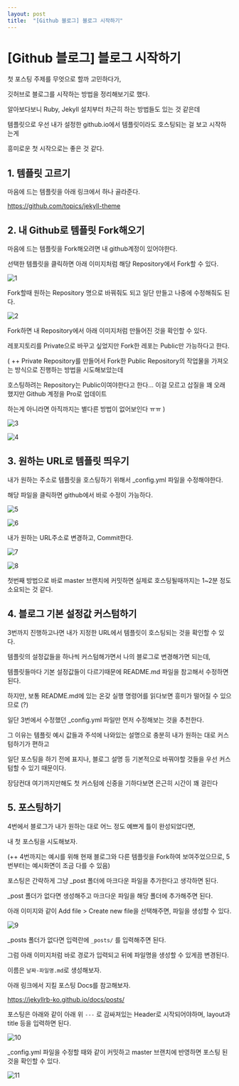 ```yaml
---
layout: post
title:  "[Github 블로그] 블로그 시작하기"
---
```


# [Github 블로그] 블로그 시작하기 



첫 포스팅 주제를 무엇으로 할까 고민하다가, 

깃허브로 블로그를 시작하는 방법을 정리해보기로 했다. 

알아보다보니 Ruby, Jekyll 설치부터 차근히 하는 방법들도 있는 것 같은데 

템플릿으로 우선 내가 설정한 github.io에서 템플릿이라도 호스팅되는 걸 보고 시작하는게 

흥미로운 첫 시작으로는 좋은 것 같다. 



## 1. 템플릿 고르기

마음에 드는 템플릿을 아래 링크에서 하나 골라준다. 

https://github.com/topics/jekyll-theme



## 2. 내 Github로 템플릿 Fork해오기 

마음에 드는 템플릿을 Fork해오려면 내 github계정이 있어야한다. 

선택한 템플릿을 클릭하면 아래 이미지처럼 해당 Repository에서 Fork할 수 있다.  

![1](/img/in-post/post-how-to-start-github-blog/1.png)



Fork할때 원하는 Repository 명으로 바꿔줘도 되고 일단 만들고 나중에 수정해줘도 된다. 

![2](/img/in-post/post-how-to-start-github-blog/2.png)



Fork하면 내 Repository에서 아래 이미지처럼 만들어진 것을 확인할 수 있다. 

레포지토리를 Private으로 바꾸고 싶었지만 Fork한 레포는 Public만 가능하다고 한다. 



( ++ Private Repository를 만들어서 Fork한 Public Repository의 작업물을 가져오는 방식으로 진행하는 방법을 시도해보았는데

호스팅하려는 Repository는 Public이여야한다고 한다... 이걸 모르고 삽질을 꽤 오래 했지만 Github 계정을 Pro로 업데이트 

하는게 아니라면 아직까지는 별다른 방법이 없어보인다 ㅠㅠ )

![3](/img/in-post/post-how-to-start-github-blog/3.png)

![4](/img/in-post/post-how-to-start-github-blog/4.png)



## 3. 원하는 URL로 템플릿 띄우기 

내가 원하는 주소로 템플릿을 호스팅하기 위해서 _config.yml 파일을 수정해야한다. 

해당 파일을 클릭하면 github에서 바로 수정이 가능하다.

![5](/img/in-post/post-how-to-start-github-blog/5.png)

![6](/img/in-post/post-how-to-start-github-blog/6.png)



내가 원하는 URL주소로 변경하고, Commit한다. 

![7](/img/in-post/post-how-to-start-github-blog/7.png)

![8](/img/in-post/post-how-to-start-github-blog/8.png)



첫번째 방법으로 바로 master 브랜치에 커밋하면 실제로 호스팅될때까지는 1~2분 정도 소요되는 것 같다. 



## 4. 블로그 기본 설정값 커스텀하기

3번까지 진행하고나면 내가 지정한 URL에서 템플릿이 호스팅되는 것을 확인할 수 있다. 

템플릿의 설정값들을 하나씩 커스텀해가면서 나의 블로그로 변경해가면 되는데,

템플릿들마다 기본 설정값들이 다르기때문에 README.md 파일을 참고해서 수정하면 된다. 



하지만, 보통 README.md에 있는 온갖 실행 명령어를 읽다보면 흥미가 떨어질 수 있으므로 (?)

일단 3번에서 수정했던 _config.yml 파일만 먼저 수정해보는 것을 추천한다. 



그 이유는 템플릿 예시 값들과 주석에 나와있는 설명으로 충분히 내가 원하는 대로 커스텀하기가 편하고

일단 포스팅을 하기 전에 표지나, 블로그 설명 등 기본적으로 바꿔야할 것들을 우선 커스텀할 수 있기 때문이다. 

장담컨대 여기까지만해도 첫 커스텀에 신중을 기하다보면 은근히 시간이 꽤 걸린다 



## 5. 포스팅하기

4번에서 블로그가 내가 원하는 대로 어느 정도 예쁘게 틀이 완성되었다면, 

내 첫 포스팅을 시도해보자. 

(++ 4번까지는 예시를 위해 현재 블로그와 다른 템플릿을 Fork하여 보여주었으므로, 5번부터는 예시화면이 조금 다를 수 있음)



포스팅은 간략하게 그냥 _post 폴더에 마크다운 파일을 추가한다고 생각하면 된다. 

_post 폴더가 없다면 생성해주고 마크다운 파일을 해당 폴더에 추가해주면 된다. 



 아래 이미지와 같이 Add file > Create new file을 선택해주면, 파일을 생성할 수 있다.

![9](/img/in-post/post-how-to-start-github-blog/9.png)



_posts 폴더가 없다면 입력란에 `_posts/` 를 입력해주면 된다. 

그럼 아래 이미지처럼 바로 경로가 입력되고 뒤에 파일명을 생성할 수 있게끔 변경된다.

이름은 `날짜-파일명.md`로 생성해보자.



아래 링크에서 지킬 포스팅 Docs를 참고해보자. 

https://jekyllrb-ko.github.io/docs/posts/

포스팅은 아래와 같이 아래 위 `---` 로 감싸져있는 Header로 시작되어야하며, layout과 title 등을 입력하면 된다. 

![10](/img/in-post/post-how-to-start-github-blog/10.png)



_config.yml 파일을 수정할 때와 같이 커밋하고 master 브랜치에 반영하면 포스팅 된 것을 확인할 수 있다. 

![11](/img/in-post/post-how-to-start-github-blog/11.png)

